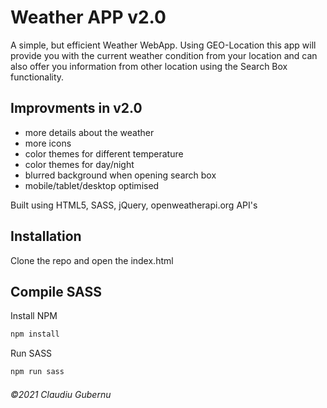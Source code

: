 # Weather APP v2.0

A simple, but efficient Weather WebApp. 
Using GEO-Location this app will provide you with the current weather condition from your location and can also offer you information from other location using the Search Box functionality.

## Improvments in v2.0
  - more details about the weather
  - more icons
  - color themes for different temperature
  - color themes for day/night
  - blurred background when opening search box
  - mobile/tablet/desktop optimised

Built using HTML5, SASS, jQuery, openweatherapi.org API's

## Installation

Clone the repo and open the index.html

## Compile SASS

Install NPM

```bash
npm install
```

Run SASS

```bash
npm run sass
```

###### ©2021 Claudiu Gubernu
